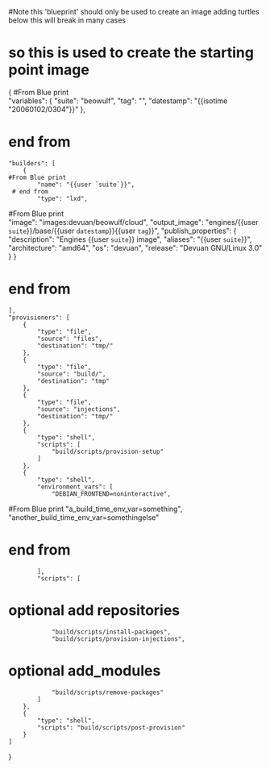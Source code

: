 #Note this 'blueprint' should only be used to create an image adding turtles below this will break in many cases
# so this is used to create the starting point image

{
 #From Blue print			
	"variables": {
		"suite": "beowulf",
		"tag": "",
		"datestamp": "{{isotime \"20060102\/0304\"}}"
	},
 # end from
	"builders": [
		{
	#From Blue print				
			"name": "{{user `suite`}}",
	 # end from
			"type": "lxd",
 #From Blue print			
			"image": "images:devuan/beowulf/cloud",
			"output_image": "engines/{{user `suite`}}/base/{{user `datestamp`}}{{user `tag`}}",
			"publish_properties": {
				"description": "Engines {{user `suite`}} image",
				"aliases": "{{user `suite`}}",
				"architecture": "amd64",
				"os": "devuan",
				"release": "Devuan GNU/Linux 3.0"
			}
		}
 # end from
	],
	"provisioners": [
		{
			"type": "file",
			"source": "files",
			"destination": "tmp/"
		},
		{
			"type": "file",
			"source": "build/",
			"destination": "tmp"
		},
		{
			"type": "file",
			"source": "injections",
			"destination": "tmp/"
		},
		{
			"type": "shell",
			"scripts": [
				"build/scripts/provision-setup"
			]
		},
		{
			"type": "shell",
			"environment_vars": [
				"DEBIAN_FRONTEND=noninteractive",
 #From Blue print
				"a_build_time_env_var=something",
				"another_build_time_env_var=somethingelse"
 # end from
			],
			"scripts": [
 # optional add repositories
				"build/scripts/install-packages",
				"build/scripts/provision-injections",
 # optional add_modules
				"build/scripts/remove-packages"
			]
		},
		{
			"type": "shell",
			"scripts": "build/scripts/post-provision"
		}
	]
}
